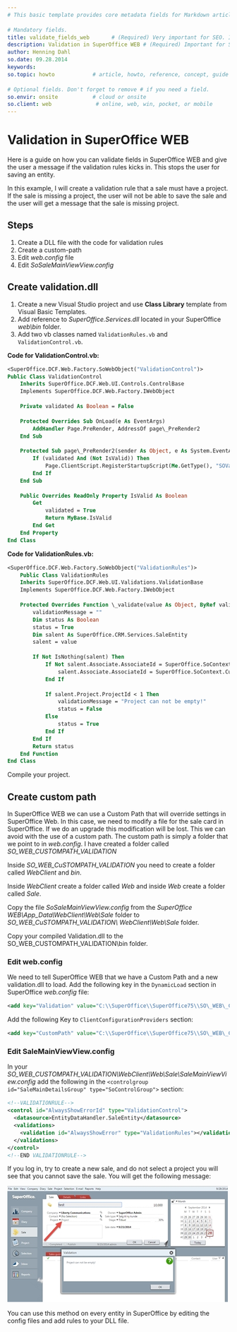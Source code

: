 ```yaml
---
# This basic template provides core metadata fields for Markdown articles on docs.superoffice.com.

# Mandatory fields.
title: validate_fields_web       # (Required) Very important for SEO. Intent in a unique string of 43-59 chars including spaces.
description: Validation in SuperOffice WEB # (Required) Important for SEO. Recommended character length is 115-145 characters including spaces.
author: Henning Dahl
so.date: 09.28.2014
keywords:
so.topic: howto            # article, howto, reference, concept, guide

# Optional fields. Don't forget to remove # if you need a field.
so.envir: onsite           # cloud or onsite
so.client: web              # online, web, win, pocket, or mobile
---
```


# Validation in SuperOffice WEB

Here is a guide on how you can validate fields in SuperOffice WEB and give the user a message if the validation rules kicks in. This stops the user for saving an entity.

In this example, I will create a validation rule that a sale must have a project. If the sale is missing a project, the user will not be able to save the sale and the user will get a message that the sale is missing project.

## Steps

1. Create a DLL file with the code for validation rules
2. Create a custom-path
3. Edit *web.config* file
4. Edit *SoSaleMainViewView.config*

## Create validation.dll

1. Create a new Visual Studio project and use **Class Library** template from Visual Basic Templates.
2. Add reference to *SuperOffice.Services.dll* located in your SuperOffice *web\\bin* folder.
3. Add two vb classes named `ValidationRules.vb` and `ValidationControl.vb`.

**Code for ValidationControl.vb:**

```vb
<SuperOffice.DCF.Web.Factory.SoWebObject("ValidationControl")>
Public Class ValidationControl
    Inherits SuperOffice.DCF.Web.UI.Controls.ControlBase
    Implements SuperOffice.DCF.Web.Factory.IWebObject

    Private validated As Boolean = False

    Protected Overrides Sub OnLoad(e As EventArgs)
        AddHandler Page.PreRender, AddressOf page\_PreRender2
    End Sub

    Protected Sub page\_PreRender2(sender As Object, e As System.EventArgs)
        If (validated And (Not IsValid)) Then
            Page.ClientScript.RegisterStartupScript(Me.GetType(), "SOValidation", String.Format("Dialog.Information('Validation','{0}', 'Info');", Tooltip), True)
        End If
    End Sub

    Public Overrides ReadOnly Property IsValid As Boolean
        Get
            validated = True
            Return MyBase.IsValid
        End Get
    End Property
End Class
```

**Code for ValidationRules.vb:**

```vb
<SuperOffice.DCF.Web.Factory.SoWebObject("ValidationRules")>
    Public Class ValidationRules
    Inherits SuperOffice.DCF.Web.UI.Validations.ValidationBase
    Implements SuperOffice.DCF.Web.Factory.IWebObject

    Protected Overrides Function \_validate(value As Object, ByRef validationMessage As String) As Boolean
        validationMessage = ""
        Dim status As Boolean
        status = True
        Dim salent As SuperOffice.CRM.Services.SaleEntity
        salent = value

        If Not IsNothing(salent) Then
            If Not salent.Associate.AssociateId = SuperOffice.SoContext.CurrentPrincipal.AssociateId Then
                salent.Associate.AssociateId = SuperOffice.SoContext.CurrentPrincipal.AssociateId
            End If

            If salent.Project.ProjectId < 1 Then
                validationMessage = "Project can not be empty!"
                status = False
            Else
                status = True
            End If
        End If
        Return status
    End Function
End Class
```

Compile your project.

## Create custom path

In SuperOffice WEB we can use a Custom Path that will override settings in SuperOffice Web. In this case, we need to modify a file for the sale card in SuperOffice. If we do an upgrade this modification will be lost. This we can avoid with the use of a custom path. The custom path is simply a folder that we point to in *web.config*. I have created a folder called *SO\_WEB\_CUSTOMPATH\_VALIDATION*

Inside *SO\_WEB\_CuSTOMPATH\_VALIDATION* you need to create a folder called *WebClient* and *bin*.

Inside *WebClient* create a folder called *Web* and inside *Web* create a folder called *Sale*.

Copy the file *SoSaleMainViewView.config* from the *SuperOffice WEB\\App\_Data\\WebClient\\Web\\Sale* folder to *SO\_WEB\_CuSTOMPATH\_VALIDATION\\ WebClient\\Web\\Sale* folder.

Copy your compiled Validation.dll to the SO\_WEB\_CUSTOMPATH\_VALIDATION\\bin folder.

### Edit web.config

We need to tell SuperOffice WEB that we have a Custom Path and a new validation.dll to load. Add the following key in the `DynamicLoad` section in SuperOffice *web.config* file:

```xml
<add key="Validation" value="C:\\SuperOffice\\SuperOffice75\\SO\_WEB\_CUSTOMPATH\_VALIDATION\\bin\\Validation.dll" />
```

Add the following Key to `ClientConfigurationProviders` section:

```xml
<add key="CustomPath" value="C:\\SuperOffice\\SuperOffice75\\SO\_WEB\_CUSTOMPATH\_VALIDATION" />
```

### Edit SaleMainViewView.config

In your *SO\_WEB\_CUSTOMPATH\_VALIDATION\\WebClient\\Web\\Sale\\SaleMainViewView.config* add the following in the `<controlgroup id="SaleMainDetailsGroup" type="SoControlGroup">` section:

```xml
<!--VALIDATIONRULE-->
<control id="AlwaysShowErrorId" type="ValidationControl">
  <datasource>EntityDataHandler.SaleEntity</datasource>
  <validations>
    <validation id="AlwaysShowError" type="ValidationRules"></validation>
  </validations>
</control>
<!--END VALIDATIONRULE-->
```

If you log in, try to create a new sale, and do not select a project you will see that you cannot save the sale. You will get the following message:

![message][img1]

You can use this method on every entity in SuperOffice by editing the config files and add rules to your DLL file.

<!-- Referenced images -->
[img1]: media/7237_12447.jpg
